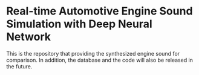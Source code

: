 # Real-time Automotive Engine Sound Simulation with Deep Neural Network

This is the repository that providing the synthesized engine sound for comparison. In addition, the database and the code will also be released in the future. 
